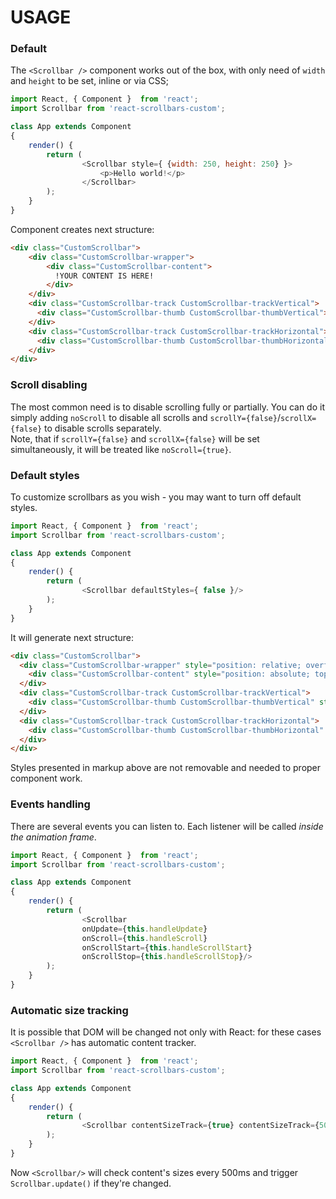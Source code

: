 # USAGE

### Default
The `<Scrollbar />` component works out of the box, with only need of `width` and `height` to be set, inline or via CSS;
```javascript
import React, { Component }  from 'react';
import Scrollbar from 'react-scrollbars-custom';

class App extends Component
{
    render() {
        return (
                <Scrollbar style={ {width: 250, height: 250} }>
                    <p>Hello world!</p>
                </Scrollbar>
        );
    }
}
```
Component creates next structure:
```html
<div class="CustomScrollbar">
    <div class="CustomScrollbar-wrapper">
        <div class="CustomScrollbar-content">
          !YOUR CONTENT IS HERE!
        </div>
    </div>
    <div class="CustomScrollbar-track CustomScrollbar-trackVertical">
      <div class="CustomScrollbar-thumb CustomScrollbar-thumbVertical"></div>
    </div>
    <div class="CustomScrollbar-track CustomScrollbar-trackHorizontal">
      <div class="CustomScrollbar-thumb CustomScrollbar-thumbHorizontal"></div>
    </div>
</div>
```

### Scroll disabling
The most common need is to disable scrolling fully or partially. You can do it simply adding `noScroll` to disable all scrolls and `scrollY={false}`/`scrollX={false}` to disable scrolls separately.  
Note, that if `scrollY={false}` and `scrollX={false}` will be set simultaneously, it will be treated like `noScroll={true}`.

### Default styles
To customize scrollbars as you wish - you may want to turn off default styles.
```javascript
import React, { Component }  from 'react';
import Scrollbar from 'react-scrollbars-custom';

class App extends Component
{
    render() {
        return (
                <Scrollbar defaultStyles={ false }/>
        );
    }
}
```
It will generate next structure:
```html
<div class="CustomScrollbar">
  <div class="CustomScrollbar-wrapper" style="position: relative; overflow: hidden;">
    <div class="CustomScrollbar-content" style="position: absolute; top: 0; bottom: 0; left: 0; right: 0; overflow: scroll; margin-right: -{browsersScrollbarsWidth}; margin-bottom: -{browsersScrollbarsWidth};"></div>
  </div>
  <div class="CustomScrollbar-track CustomScrollbar-trackVertical">
    <div class="CustomScrollbar-thumb CustomScrollbar-thumbVertical" style="transform: translateY({offset}px); height: {height}px;"></div>
  </div>
  <div class="CustomScrollbar-track CustomScrollbar-trackHorizontal">
    <div class="CustomScrollbar-thumb CustomScrollbar-thumbHorizontal" style="transform: translateX({offset}px); width: {width}px;"></div>
  </div>
</div>
```
Styles presented in markup above are not removable and needed to proper component work. 

### Events handling
There are several events you can listen to. Each listener will be called _inside the animation frame_.
```javascript
import React, { Component }  from 'react';
import Scrollbar from 'react-scrollbars-custom';

class App extends Component
{
    render() {
        return (
                <Scrollbar 
                onUpdate={this.handleUpdate}
                onScroll={this.handleScroll}
                onScrollStart={this.handleScrollStart}
                onScrollStop={this.handleScrollStop}/>
        );
    }
}
```

### Automatic size tracking
It is possible that DOM will be changed not only with React: for these cases `<Scrollbar />` has automatic content tracker.
```javascript
import React, { Component }  from 'react';
import Scrollbar from 'react-scrollbars-custom';

class App extends Component
{
    render() {
        return (
                <Scrollbar contentSizeTrack={true} contentSizeTrack={500}/>
        );
    }
}
```
Now `<Scrollbar/>` will check content's sizes every 500ms and trigger `Scrollbar.update()` if they're changed.
